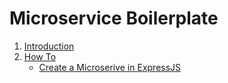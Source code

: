 # Microservice Boilerplate

1. [Introduction](docs/introduction)
2. [How To](docs/how-to)
   - [Create a Microserive in ExpressJS](docs/how-to/1.%20create-express-microservice.md)

